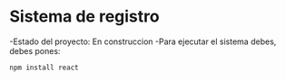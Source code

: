 <h1>Sistema de registro</h1>

-Estado del proyecto: En construccion
-Para ejecutar el sistema debes, debes pones:

```npm install react```
